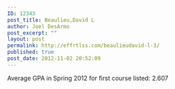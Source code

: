 ```yaml
---
ID: 12343
post_title: Beaulieu,David L
author: Joel DesArmo
post_excerpt: ""
layout: post
permalink: http://effrtlss.com/beaulieudavid-l-3/
published: true
post_date: 2012-11-02 20:52:09
---
```

<p>Average GPA in Spring 2012 for first course listed: 2.607</p>